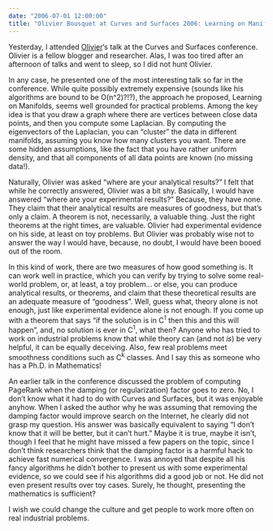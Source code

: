 ```yaml
---
date: "2006-07-01 12:00:00"
title: "Olivier Bousquet at Curves and Surfaces 2006: Learning on Manifolds"
---
```




Yesterday, I attended [Olivier](http://ml.typepad.com/)&lsquo;s talk at the Curves and Surfaces conference. Olivier is a fellow blogger and researcher. Alas, I was too tired after an afternoon of talks and went to sleep, so I did not hunt Olivier.

In any case, he presented one of the most interesting talk so far in the conference. While quite possibly extremely expensive (sounds like his algorithms are bound to be O(n^2)?!?), the approach he proposed, Learning on Manifolds, seems well grounded for practical problems. Among the key idea is that you draw a graph where there are vertices between close data points, and then you compute some Laplacian. By computing the eigenvectors of the Laplacian, you can &ldquo;cluster&rdquo; the data in different manifolds, assuming you know how many clusters you want. There are some hidden assumptions, like the fact that you have rather uniform density, and that all components of all data points are known (no missing data!).

Naturally, Olivier was asked &ldquo;where are your analytical results?&rdquo; I felt that while he correctly answered, Olivier was a bit shy. Basically, I would have answered &ldquo;where are your experimental results?&rdquo; Because, they have none. They claim that their analytical results are measures of goodness, but that&rsquo;s only a claim. A theorem is not, necessarily, a valuable thing. Just the right theorems at the right times, are valuable. Olivier had experimental evidence on his side, at least on toy problems. But Olivier was probably wise not to answer the way I would have, because, no doubt, I would have been booed out of the room.

In this kind of work, there are two measures of how good something is. It can work well in practice, which you can verify by trying to solve some real-world problem, or, at least, a toy problem&hellip; or else, you can produce analytical results, or theorems, and claim that these theoretical results are an adequate measure of &ldquo;goodness&rdquo;. Well, guess what, theory alone is not enough, just like experimental evidence alone is not enough. If you come up with a theorem that says &ldquo;if the solution is in C<sup>1</sup> then this and this will happen&rdquo;, and, no solution is ever in C<sup>1</sup>, what then? Anyone who has tried to work on industrial problems know that while theory can (and not <em>is</em>) be very helpful, it can be equally deceiving. Also, few real problems meet smoothness conditions such as C<sup>k</sup> classes. And I say this as someone who has a Ph.D. in Mathematics! 

An earlier talk in the conference discussed the problem of computing PageRank when the damping (or regularization) factor goes to zero. No, I don&rsquo;t know what it had to do with Curves and Surfaces, but it was enjoyable anyhow. When I asked the author why he was assuming that removing the damping factor would improve search on the Internet, he clearly did not grasp my question. His answer was basically equivalent to saying &ldquo;I don&rsquo;t know that it will be better, but it can&rsquo;t hurt.&rdquo; Maybe it is true, maybe it isn&rsquo;t, though I feel that he might have missed a few papers on the topic, since I don&rsquo;t think researchers think that the damping factor is a harmful hack to achieve fast numerical convergence. I was annoyed that despite all his fancy algorithms he didn&rsquo;t bother to present us with some experimental evidence, so we could see if his algorithms did a good job or not. He did not even present results over toy cases. Surely, he thought, presenting the mathematics is sufficient?

I wish we could change the culture and get people to work more often on real industrial problems.

